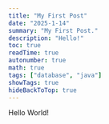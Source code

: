 ```yaml
---
title: "My First Post"
date: "2025-1-14"
summary: "My First Post."
description: "Hello!"
toc: true
readTime: true
autonumber: true
math: true
tags: ["database", "java"]
showTags: true
hideBackToTop: true
---
```


Hello World!
